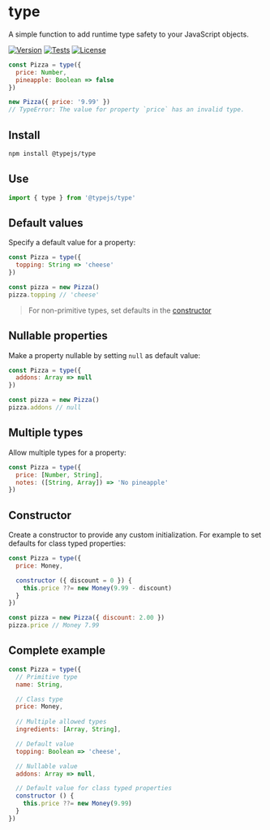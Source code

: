 # type

A simple function to add runtime type safety to your JavaScript objects.

<a href="https://www.npmjs.com/package/@typejs/type" target="_blank"><img src="https://img.shields.io/npm/v/@typejs/type?style=flat-square" alt="Version"></a>
<a href="https://github.com/typejs/type/actions" target="_blank"><img src="https://img.shields.io/github/actions/workflow/status/typejs/type/test.yml?branch=main&label=tests&style=flat-square" alt="Tests"></a>
<a href="https://www.npmjs.com/package/@typejs/type" target="_blank"><img src="https://img.shields.io/npm/l/@typejs/type?style=flat-square" alt="License"></a>

```js
const Pizza = type({
  price: Number,
  pineapple: Boolean => false
})

new Pizza({ price: '9.99' })
// TypeError: The value for property `price` has an invalid type.
```

## Install
```bash
npm install @typejs/type
```

## Use
```js
import { type } from '@typejs/type'
```

## Default values

Specify a default value for a property:

```js
const Pizza = type({
  topping: String => 'cheese'
})

const pizza = new Pizza() 
pizza.topping // 'cheese'
```

> For non-primitive types, set defaults in the [constructor](#constructor)

## Nullable properties

Make a property nullable by setting `null` as default value:

```js
const Pizza = type({
  addons: Array => null
})

const pizza = new Pizza() 
pizza.addons // null
```

## Multiple types

Allow multiple types for a property:

```js
const Pizza = type({
  price: [Number, String],
  notes: ([String, Array]) => 'No pineapple'
})
```

## Constructor

Create a constructor to provide any custom initialization.
For example to set defaults for class typed properties:

```js
const Pizza = type({
  price: Money,

  constructor ({ discount = 0 }) {
    this.price ??= new Money(9.99 - discount)
  }
})

const pizza = new Pizza({ discount: 2.00 })
pizza.price // Money 7.99
```

## Complete example

```js
const Pizza = type({
  // Primitive type
  name: String,

  // Class type
  price: Money,
  
  // Multiple allowed types
  ingredients: [Array, String],

  // Default value
  topping: Boolean => 'cheese',

  // Nullable value
  addons: Array => null,

  // Default value for class typed properties
  constructor () {
    this.price ??= new Money(9.99)
  }
})
```
